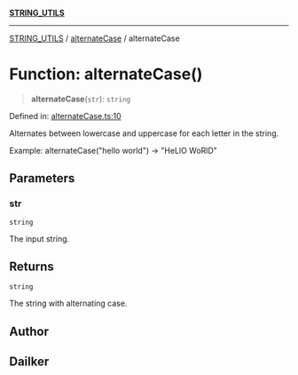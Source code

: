 [**STRING_UTILS**](../../README.md)

***

[STRING_UTILS](../../README.md) / [alternateCase](../README.md) / alternateCase

# Function: alternateCase()

> **alternateCase**(`str`): `string`

Defined in: [alternateCase.ts:10](https://github.com/dailker/everyutil/blob/485a683727f0d04b96a5840f6d956ee315806a30/src/string/alternateCase.ts#L10)

Alternates between lowercase and uppercase for each letter in the string.

Example: alternateCase("hello world") → "HeLlO WoRlD"

## Parameters

### str

`string`

The input string.

## Returns

`string`

The string with alternating case.

## Author

## Dailker

